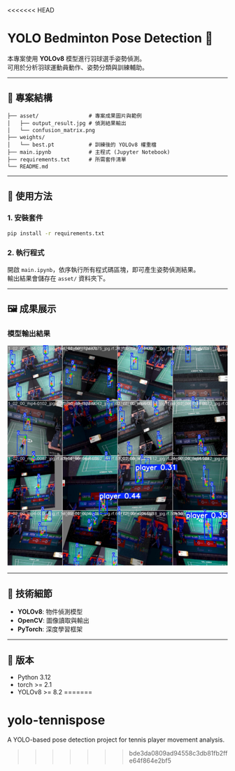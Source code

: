 <<<<<<< HEAD
# YOLO Bedminton Pose Detection 🏸

本專案使用 **YOLOv8** 模型進行羽球選手姿勢偵測。  
可用於分析羽球運動員動作、姿勢分類與訓練輔助。

---

## 📂 專案結構
```
├── asset/                # 專案成果圖片與範例
│   ├── output_result.jpg # 偵測結果輸出
│   └── confusion_matrix.png
├── weights/
│   └── best.pt           # 訓練後的 YOLOv8 權重檔
├── main.ipynb            # 主程式 (Jupyter Notebook)
├── requirements.txt      # 所需套件清單
└── README.md
```

---

## 🚀 使用方法

### 1. 安裝套件
```bash
pip install -r requirements.txt
```

### 2. 執行程式
開啟 `main.ipynb`，依序執行所有程式碼區塊，即可產生姿勢偵測結果。  
輸出結果會儲存在 `asset/` 資料夾下。

---

## 🖼️ 成果展示
### 模型輸出結果
![output](asset/output_result.jpg)

---

## 🧰 技術細節
- **YOLOv8**: 物件偵測模型  
- **OpenCV**: 圖像讀取與輸出  
- **PyTorch**: 深度學習框架

---

## 📜 版本
- Python 3.12
- torch >= 2.1
- YOLOv8 >= 8.2
=======
# yolo-tennispose
A YOLO-based pose detection project for tennis player movement analysis.
>>>>>>> bde3da0809ad94558c3db81fb2ffe64f864e2bf5
